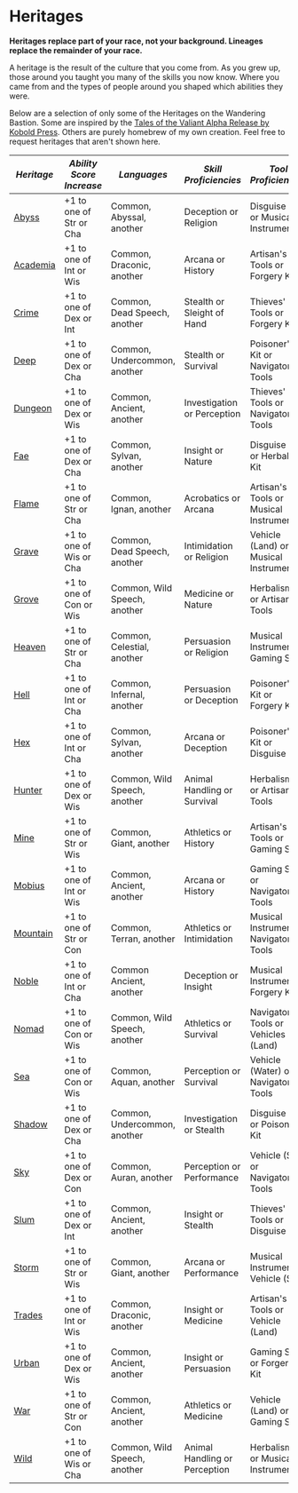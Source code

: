 # Heritages

**Heritages replace part of your race, not your background. Lineages replace the remainder of your race.**

A heritage is the result of the culture that you come from. As you grew up, those around you taught you many of the skills you now know. Where you came from and the types of people around you shaped which abilities they were.

Below are a selection of only some of the Heritages on the Wandering Bastion. Some are inspired by the [Tales of the Valiant Alpha Release by Kobold Press](https://koboldpress.com/kpstore/product/tales-of-the-valiant-alpha-release-pdf/). Others are purely homebrew of my own creation. Feel free to request heritages that aren't shown here.

| ***Heritage***          | ***Ability Score Increase*** | ***Languages***              | ***Skill Proficiencies***     | ***Tool Proficiencies***                |
| ----------------------- | ---------------------------- | ---------------------------- | ----------------------------- | --------------------------------------- |
| [Abyss](abyss.md)       | +1 to one of Str or Cha      | Common, Abyssal, another     | Deception or Religion         | Disguise Kit or Musical Instrument      |
| [Academia](academia.md) | +1 to one of Int or Wis      | Common, Draconic, another    | Arcana or History             | Artisan's Tools or Forgery Kit          |
| [Crime](crime.md)       | +1 to one of Dex or Int      | Common, Dead Speech, another | Stealth or Sleight of Hand    | Thieves' Tools or Forgery Kit           |
| [Deep](deep.md)         | +1 to one of Dex or Cha      | Common, Undercommon, another | Stealth or Survival           | Poisoner's Kit or Navigator's Tools     |
| [Dungeon](dungeon.md)   | +1 to one of Dex or Wis      | Common, Ancient, another     | Investigation or Perception   | Thieves' Tools or Navigator's Tools     |
| [Fae](fae.md)           | +1 to one of Dex or Cha      | Common, Sylvan, another      | Insight or Nature             | Disguise Kit or Herbalism Kit           |
| [Flame](flame.md)       | +1 to one of Str or Cha      | Common, Ignan, another       | Acrobatics or Arcana          | Artisan's Tools or Musical Instrument   |
| [Grave](grave.md)       | +1 to one of Wis or Cha      | Common, Dead Speech, another | Intimidation or Religion      | Vehicle (Land) or Musical Instrument    |
| [Grove](grove.md)       | +1 to one of Con or Wis      | Common, Wild Speech, another | Medicine or Nature            | Herbalism Kit or Artisan's Tools        |
| [Heaven](heaven.md)     | +1 to one of Str or Cha      | Common, Celestial, another   | Persuasion or Religion        | Musical Instrument or Gaming Set        |
| [Hell](hell.md)         | +1 to one of Int or Cha      | Common, Infernal, another    | Persuasion or Deception       | Poisoner's Kit or Forgery Kit           |
| [Hex](hex.md)           | +1 to one of Int or Cha      | Common, Sylvan, another      | Arcana or Deception           | Poisoner's Kit or Disguise Kit          |
| [Hunter](hunter.md)     | +1 to one of Dex or Wis      | Common, Wild Speech, another | Animal Handling or Survival   | Herbalism Kit or Artisan's Tools        |
| [Mine](mine.md)         | +1 to one of Str or Wis      | Common, Giant, another       | Athletics or History          | Artisan's Tools or Gaming Set           |
| [Mobius](mobius.md)     | +1 to one of Int or Wis      | Common, Ancient, another     | Arcana or History             | Gaming Set or Navigator's Tools         |
| [Mountain](mountain.md) | +1 to one of Str or Con      | Common, Terran, another      | Athletics or Intimidation     | Musical Instrument or Navigator's Tools |
| [Noble](noble.md)       | +1 to one of Int or Cha      | Common Ancient, another      | Deception or Insight          | Musical Instrument or Forgery Kit       |
| [Nomad](nomad.md)       | +1 to one of Con or Wis      | Common, Wild Speech, another | Athletics or Survival         | Navigator's Tools or Vehicles (Land)    |
| [Sea](sea.md)           | +1 to one of Con or Wis      | Common, Aquan, another       | Perception or Survival        | Vehicle (Water) or Navigator's Tools    |
| [Shadow](shadow.md)     | +1 to one of Dex or Cha      | Common, Undercommon, another | Investigation or Stealth      | Disguise Kit or Poisoner's Kit          |
| [Sky](sky.md)           | +1 to one of Dex or Con      | Common, Auran, another       | Perception or Performance     | Vehicle (Sky) or Navigator's Tools      |
| [Slum](slum.md)         | +1 to one of Dex or Int      | Common, Ancient, another     | Insight or Stealth            | Thieves' Tools or Disguise Kit          |
| [Storm](storm.md)       | +1 to one of Str or Wis      | Common, Giant, another       | Arcana or Performance         | Musical Instrument or Vehicle (Sky)     |
| [Trades](trades.md)     | +1 to one of Int or Wis      | Common, Draconic, another    | Insight or Medicine           | Artisan's Tools or Vehicle (Land)       |
| [Urban](urban.md)       | +1 to one of Dex or Wis      | Common, Ancient, another     | Insight or Persuasion         | Gaming Set or Forgery Kit               |
| [War](war.md)           | +1 to one of Str or Con      | Common, Ancient, another     | Athletics or Medicine         | Vehicle (Land) or Gaming Set            |
| [Wild](wild.md)         | +1 to one of Wis or Cha      | Common, Wild Speech, another | Animal Handling or Perception | Herbalism Kit or Musical Instrument     |
